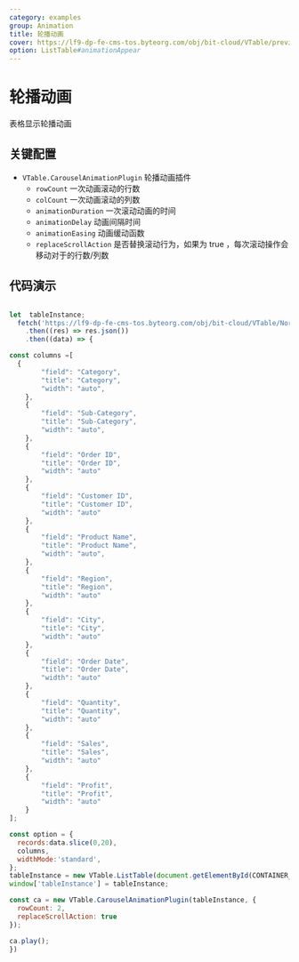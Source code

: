 ```yaml
---
category: examples
group: Animation
title: 轮播动画
cover: https://lf9-dp-fe-cms-tos.byteorg.com/obj/bit-cloud/VTable/preview/carousel-animation.gif
option: ListTable#animationAppear
---
```


# 轮播动画

表格显示轮播动画

## 关键配置

- `VTable.CarouselAnimationPlugin`  轮播动画插件
  - `rowCount` 一次动画滚动的行数
  - `colCount` 一次动画滚动的列数
  - `animationDuration` 一次滚动动画的时间
  - `animationDelay` 动画间隔时间
  - `animationEasing` 动画缓动函数
  - `replaceScrollAction` 是否替换滚动行为，如果为 true ，每次滚动操作会移动对于的行数/列数

## 代码演示

```javascript livedemo template=vtable

let  tableInstance;
  fetch('https://lf9-dp-fe-cms-tos.byteorg.com/obj/bit-cloud/VTable/North_American_Superstore_data100.json')
    .then((res) => res.json())
    .then((data) => {

const columns =[
  {
        "field": "Category",
        "title": "Category",
        "width": "auto",
    },
    {
        "field": "Sub-Category",
        "title": "Sub-Category",
        "width": "auto",
    },
    {
        "field": "Order ID",
        "title": "Order ID",
        "width": "auto"
    },
    {
        "field": "Customer ID",
        "title": "Customer ID",
        "width": "auto"
    },
    {
        "field": "Product Name",
        "title": "Product Name",
        "width": "auto",
    },
    {
        "field": "Region",
        "title": "Region",
        "width": "auto"
    },
    {
        "field": "City",
        "title": "City",
        "width": "auto"
    },
    {
        "field": "Order Date",
        "title": "Order Date",
        "width": "auto"
    },
    {
        "field": "Quantity",
        "title": "Quantity",
        "width": "auto"
    },
    {
        "field": "Sales",
        "title": "Sales",
        "width": "auto"
    },
    {
        "field": "Profit",
        "title": "Profit",
        "width": "auto"
    }
];

const option = {
  records:data.slice(0,20),
  columns,
  widthMode:'standard',
};
tableInstance = new VTable.ListTable(document.getElementById(CONTAINER_ID),option);
window['tableInstance'] = tableInstance;

const ca = new VTable.CarouselAnimationPlugin(tableInstance, {
  rowCount: 2,
  replaceScrollAction: true
});

ca.play();
})
```
